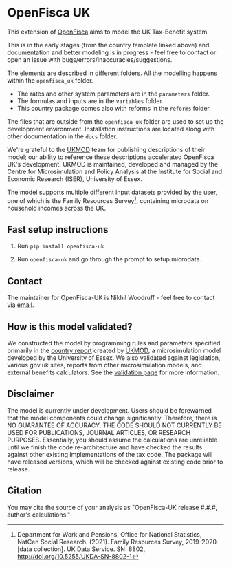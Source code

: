 # OpenFisca UK

This extension of [OpenFisca](https://github.com/openfisca/country-template) aims to model the UK Tax-Benefit system.

This is in the early stages (from the country template linked above) and documentation and better modeling is in progress - feel free to contact or open an issue with bugs/errors/inaccuracies/suggestions.

The elements are described in different folders. All the modelling happens within the `openfisca_uk` folder.

- The rates and other system parameters are in the `parameters` folder.
- The formulas and inputs are in the `variables` folder.
- This country package comes also with reforms in the `reforms` folder.

The files that are outside from the `openfisca_uk` folder are used to set up the development environment. Installation instructions are located along with other documentation in the `docs` folder.

We're grateful to the [UKMOD](https://www.iser.essex.ac.uk/research/projects/ukmod) team for publishing descriptions of their model; our ability to reference these descriptions accelerated OpenFisca UK's development. UKMOD is maintained, developed and managed by the Centre for Microsimulation and Policy Analysis at the Institute for Social and Economic Research (ISER), University of Essex.

The model supports multiple different input datasets provided by the user, one of which is the Family Resources Survey[^1], containing microdata on household incomes across the UK.

[^1]: Department for Work and Pensions, Office for National Statistics, NatCen Social Research. (2021). Family Resources Survey, 2019-2020. [data collection]. UK Data Service. SN: 8802, http://doi.org/10.5255/UKDA-SN-8802-1

## Fast setup instructions

1. Run `pip install openfisca-uk`

2. Run `openfisca-uk` and go through the prompt to setup microdata.

## Contact

The maintainer for OpenFisca-UK is Nikhil Woodruff - feel free to contact via [email](mailto:nikhil.woodruff@ubicenter.org).

## How is this model validated?

We constructed the model by programming rules and parameters specified primarily in the [country report](https://www.iser.essex.ac.uk/research/publications/working-papers/cempa/cempa7-20.pdf) created by [UKMOD](https://www.iser.essex.ac.uk/research/projects/ukmod), a microsimulation model developed by the University of Essex. We also validated against legislation, various gov.uk sites, reports from other microsimulation models, and external benefits calculators. See the [validation page](https://pslmodels.github.io/openfisca-uk/validation.html) for more information.

## Disclaimer

The model is currently under development. Users should be forewarned that the
model components could change significantly. Therefore, there is NO GUARANTEE
OF ACCURACY. THE CODE SHOULD NOT CURRENTLY BE USED FOR PUBLICATIONS, JOURNAL
ARTICLES, OR RESEARCH PURPOSES. Essentially, you should assume the calculations are unreliable until we finish the code re-architecture and have checked the results against other existing implementations of the tax code. The package will have released versions, which will be checked against existing code prior to release.

## Citation

You may cite the source of your analysis as "OpenFisca-UK release #.#.#, author's calculations."
